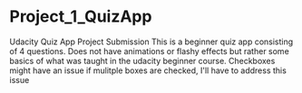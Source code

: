 # Project_1_QuizApp
Udacity Quiz App Project Submission
This is a beginner quiz app consisting of 4 questions. Does not have animations or flashy effects but rather some basics of what was taught in the udacity beginner course. 
 Checkboxes might have an issue if mulitple boxes are checked, I'll have to address this issue
